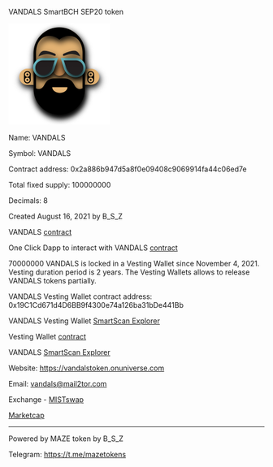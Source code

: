 VANDALS SmartBCH SEP20 token

![Vandals](img/vandals200.png)

Name: VANDALS

Symbol: VANDALS

Contract address: 0x2a886b947d5a8f0e09408c9069914fa44c06ed7e

Total fixed supply: 100000000

Decimals: 8

Created August 16, 2021 by B_S_Z

VANDALS [contract](contracts/vandals.sol)

One Click Dapp to interact with VANDALS [contract](https://oneclickdapp.com/ravioli-supreme)

70000000 VANDALS is locked in a Vesting Wallet since November 4, 2021. Vesting duration period is 2 years. The Vesting Wallets allows to release VANDALS tokens partially.

VANDALS Vesting Wallet contract address: 0x19C1Cd671d4D6BB9f4300e74a126ba31bDe441Bb

VANDALS Vesting Wallet [SmartScan Explorer](https://www.smartscan.cash/address/0x19C1Cd671d4D6BB9f4300e74a126ba31bDe441Bb)

Vesting Wallet [contract](contracts/VestingWallet.sol)

VANDALS [SmartScan Explorer](https://www.smartscan.cash/address/0x2a886b947d5a8f0e09408C9069914Fa44C06ed7e)

Website: https://vandalstoken.onuniverse.com

Email: vandals@mail2tor.com

Exchange - [MISTswap](https://app.mistswap.fi/swap)

[Marketcap](https://marketcap.cash)

----------------------------------------------------------------------------------------------

Powered by MAZE token by B_S_Z

Telegram: https://t.me/mazetokens

